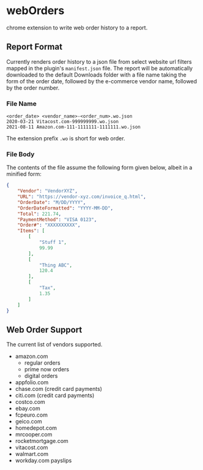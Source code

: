 # webOrders
chrome extension to write web order history to a report.

## Report Format
Currently renders order history to a json file from select website url filters mapped in the plugin's `manifest.json` file. The report will be automatically downloaded to the default Downloads folder with a file name taking the form of the order date, followed by the e-commerce vendor name, followed by the order number.

### File Name
    <order_date> <vendor_name>-<order_num>.wo.json
    2020-03-21 Vitacost.com-999999999.wo.json
    2021-08-11 Amazon.com-111-1111111-1111111.wo.json

The extension prefix `.wo` is short for web order.


### File Body
The contents of the file assume the following form given below, albeit in a minified form:
```json
{
    "Vendor": "VendorXYZ",
    "URL": "https://vendor-xyz.com/invoice_q.html",
    "OrderDate": "M/DD/YYYY",
    "OrderDateFormatted": "YYYY-MM-DD",
    "Total": 221.74,
    "PaymentMethod": "VISA 0123",
    "Order#": "XXXXXXXXXX",
    "Items": [
        [
            "Stuff 1",
            99.99
        ],
        [
            "Thing ABC",
            120.4
        ],
        [
            "Tax",
            1.35
        ]
    ]
}
```

## Web Order Support
The current list of vendors supported.
* amazon.com
    + regular orders
    + prime now orders
    + digital orders
* appfolio.com
* chase.com (credit card payments)
* citi.com (credit card payments)
* costco.com
* ebay.com
* fcpeuro.com
* geico.com
* homedepot.com
* mrcooper.com
* rocketmortgage.com
* vitacost.com
* walmart.com
* workday.com payslips

